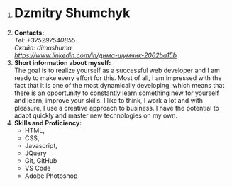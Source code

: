 1. # Dzmitry Shumchyk
2. **Contacts:**  
*Tel: +375297540855*  
*Скайп: dimashuma*  
*https://www.linkedin.com/in/дима-шумчик-2062ba15b*  
3. **Short information about myself:**  
The goal is to realize yourself as a successful web developer and I am ready to make every effort for this. Most of all, I am impressed with the fact that it is one of the most dynamically developing, which means that there is an opportunity to constantly learn something new for yourself and learn, improve your skills. I like to think, I work a lot and with pleasure, I use a creative approach to business. I have the potential to adapt quickly and master new technologies on my own.   
4.  **Skills and Proficiency:**    
      * HTML,
      * CSS,
      * Javascript,
      * JQuery 
      * Git, GitHub 
      * VS Code
      * Adobe Photoshop      

